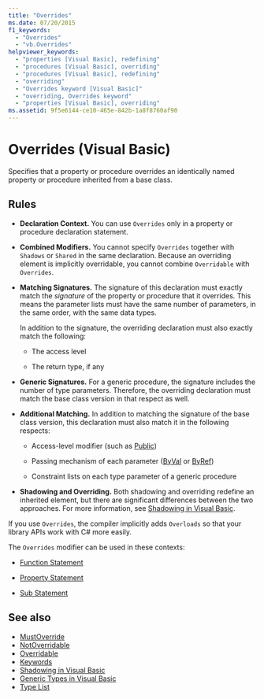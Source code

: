 ```yaml
---
title: "Overrides"
ms.date: 07/20/2015
f1_keywords:
  - "Overrides"
  - "vb.Overrides"
helpviewer_keywords:
  - "properties [Visual Basic], redefining"
  - "procedures [Visual Basic], overriding"
  - "procedures [Visual Basic], redefining"
  - "overriding"
  - "Overrides keyword [Visual Basic]"
  - "overriding, Overrides keyword"
  - "properties [Visual Basic], overriding"
ms.assetid: 9f5e6144-ce10-465e-842b-1a8f8760af90
---
```

# Overrides (Visual Basic)

Specifies that a property or procedure overrides an identically named property or procedure inherited from a base class.

## Rules

- **Declaration Context.** You can use `Overrides` only in a property or procedure declaration statement.

- **Combined Modifiers.** You cannot specify `Overrides` together with `Shadows` or `Shared` in the same declaration. Because an overriding element is implicitly overridable, you cannot combine `Overridable` with `Overrides`.

- **Matching Signatures.** The signature of this declaration must exactly match the *signature* of the property or procedure that it overrides. This means the parameter lists must have the same number of parameters, in the same order, with the same data types.

  In addition to the signature, the overriding declaration must also exactly match the following:

  - The access level

  - The return type, if any

- **Generic Signatures.** For a generic procedure, the signature includes the number of type parameters. Therefore, the overriding declaration must match the base class version in that respect as well.

- **Additional Matching.** In addition to matching the signature of the base class version, this declaration must also match it in the following respects:

  - Access-level modifier (such as [Public](public.md))

  - Passing mechanism of each parameter ([ByVal](byval.md) or [ByRef](byref.md))

  - Constraint lists on each type parameter of a generic procedure

- **Shadowing and Overriding.** Both shadowing and overriding redefine an inherited element, but there are significant differences between the two approaches. For more information, see [Shadowing in Visual Basic](../../programming-guide/language-features/declared-elements/shadowing.md).

If you use `Overrides`, the compiler implicitly adds `Overloads` so that your library APIs work with C# more easily.

The `Overrides` modifier can be used in these contexts:

- [Function Statement](../statements/function-statement.md)

- [Property Statement](../statements/property-statement.md)

- [Sub Statement](../statements/sub-statement.md)

## See also

- [MustOverride](mustoverride.md)
- [NotOverridable](notoverridable.md)
- [Overridable](overridable.md)
- [Keywords](../keywords/index.md)
- [Shadowing in Visual Basic](../../programming-guide/language-features/declared-elements/shadowing.md)
- [Generic Types in Visual Basic](../../programming-guide/language-features/data-types/generic-types.md)
- [Type List](../statements/type-list.md)
